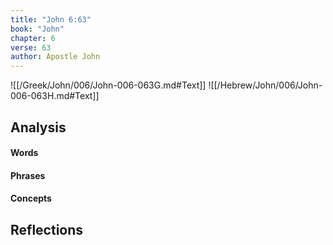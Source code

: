 ```yaml
---
title: "John 6:63"
book: "John"
chapter: 6
verse: 63
author: Apostle John
---
```

![[/Greek/John/006/John-006-063G.md#Text]]
![[/Hebrew/John/006/John-006-063H.md#Text]]

## Analysis

#### Words

#### Phrases

#### Concepts

## Reflections
